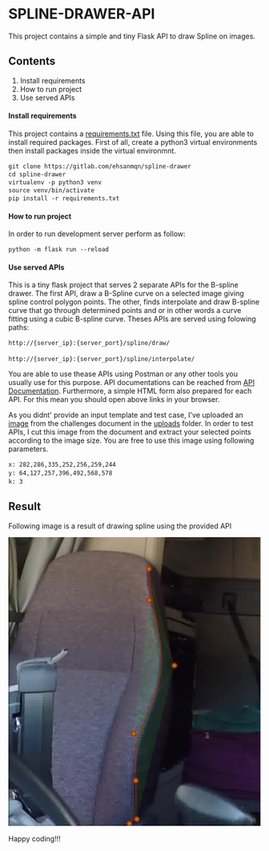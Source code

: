 # SPLINE-DRAWER-API
This project contains a simple and tiny Flask API to draw Spline on images.

## Contents
1. Install requirements
2. How to run project
3. Use served APIs

#### Install requirements
This project contains a [requirements.txt](requirements.txt) file. Using this file, you are able to install required packages. First of all,
create a python3 virtual environments then install packages inside the virtual environmnt.
```shell script
git clone https://gitlab.com/ehsanmqn/spline-drawer
cd spline-drawer
virtualenv -p python3 venv
source venv/bin/activate
pip install -r requirements.txt
```

#### How to run project
In order to run development server perform as follow:
```shell script
python -m flask run --reload
```

#### Use served APIs
This is a tiny flask project that serves 2 separate APIs for the B-spline drawer. The first API, draw a B-Spline curve on a selected image 
giving spline control polygon points. The other, finds interpolate and draw B-spline curve that go through determined points
and or in other words a curve fitting using a cubic B-spline curve.
Theses APIs are served using folowing paths:
```shell script
http://{server_ip}:{server_port}/spline/draw/

http://{server_ip}:{server_port}/spline/interpolate/
``` 
You are able to use thease APIs using Postman or any other tools you usually use for this purpose. API documentations can 
be reached from [API Documentation](https://documenter.getpostman.com/view/5584679/TzCTaRNj). Furthermore, a simple HTML form also prepared for each API. For
this mean you should open above links in your browser.

As you didnt' provide an input template and test case, I've uploaded an [image](uploads/test.jpg) from the challenges document in the [uploads](uploads) folder. 
In order to test APIs, I cut this image from the document and extract your selected points according to the image size. 
You are free to use this image using following parameters.
```requirements.txt
x: 282,286,335,252,256,259,244
y: 64,127,257,396,492,568,578
k: 3
```


## Result
Following image is a result of drawing spline using the provided API

![image](uploads/test.jpg)


Happy coding!!!